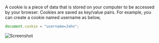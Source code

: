 
 A cookie is a piece of data that is stored on your computer to be accessed by your browser. Cookies are saved as key/value pairs.
 For example, you can create a cookie named username as below,

 ```javascript
 document.cookie = "username=John";
 ```

 ![Screenshot](https://7465-test-3c9b5e-books-1301492295.tcb.qcloud.la/images/compress_cookie.png)
